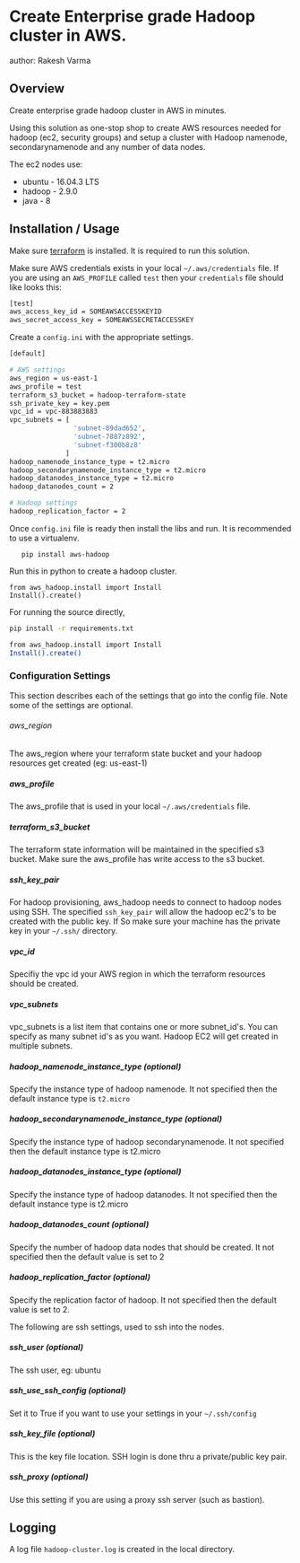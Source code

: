 Create Enterprise grade Hadoop cluster in AWS.
===============================

author: Rakesh Varma

Overview
--------

Create enterprise grade hadoop cluster in AWS in minutes.

Using this solution as one-stop shop to create AWS resources needed for hadoop (ec2, security groups) and setup a cluster with Hadoop namenode, secondarynamenode and any number of data nodes.

The ec2 nodes use:

* ubuntu - 16.04.3 LTS
* hadoop - 2.9.0
* java - 8

Installation / Usage
--------------------

Make sure [terraform](https://www.terraform.io/intro/getting-started/install.html) is installed. It is required to run this solution.

Make sure AWS credentials exists in your local `~/.aws/credentials` file. 
If you are using an `AWS_PROFILE` called `test` then your `credentials` file should like looks this:

```sh
[test]
aws_access_key_id = SOMEAWSACCESSKEYID
aws_secret_access_key = SOMEAWSSECRETACCESSKEY
```

Create a `config.ini` with the appropriate settings.

```sh
[default]

# AWS settings
aws_region = us-east-1
aws_profile = test
terraform_s3_bucket = hadoop-terraform-state
ssh_private_key = key.pem
vpc_id = vpc-883883883
vpc_subnets = [
                'subnet-89dad652',
                'subnet-7887z892',
                'subnet-f300b8z8'
              ]
hadoop_namenode_instance_type = t2.micro
hadoop_secondarynamenode_instance_type = t2.micro
hadoop_datanodes_instance_type = t2.micro
hadoop_datanodes_count = 2

# Hadoop settings
hadoop_replication_factor = 2
```

Once `config.ini` file is ready then install the libs and run. It is recommended to use a virtualenv.

```
   pip install aws-hadoop
```
Run this in python to create a hadoop cluster.
```
from aws_hadoop.install import Install
Install().create()
```

For running the source directly,

```sh
pip install -r requirements.txt
```
```sh
from aws_hadoop.install import Install
Install().create()
```

### Configuration Settings

This section describes each of the settings that go into the config file. Note some of the settings are optional.

###### aws_region

The aws_region where your terraform state bucket and your hadoop resources get created (eg: us-east-1)

##### aws_profile

The aws_profile that is used in your local `~/.aws/credentials` file.

##### terraform_s3_bucket

The terraform state information will be maintained in the specified s3 bucket. Make sure the aws_profile has write access to the s3 bucket.

##### ssh_key_pair

For hadoop provisioning, aws_hadoop needs to connect to hadoop nodes using SSH. The specified `ssh_key_pair` will allow the hadoop ec2's to be created with the public key.
If So make sure your machine has the private key in your `~/.ssh/` directory.

##### vpc_id

Specifiy the vpc id your AWS region in which the terraform resources should be created.

##### vpc_subnets

vpc_subnets is a list item that contains one or more subnet_id's. You can specify as many subnet id's as you want. Hadoop EC2 will get created in multiple subnets.

##### hadoop_namenode_instance_type (optional)

Specify the instance type of hadoop namenode. It not specified then the default instance type is `t2.micro`

##### hadoop_secondarynamenode_instance_type (optional)

Specify the instance type of hadoop secondarynamenode. It not specified then the default instance type is t2.micro

##### hadoop_datanodes_instance_type (optional)

Specify the instance type of hadoop datanodes. It not specified then the default instance type is t2.micro

##### hadoop_datanodes_count (optional)

Specify the number of hadoop data nodes that should be created. It not specified then the default value is set to 2

##### hadoop_replication_factor (optional)

Specify the replication factor of hadoop. It not specified then the default value is set to 2.

The following are ssh settings, used to ssh into the nodes.

##### ssh_user (optional)
The ssh user, eg: ubuntu

##### ssh_use_ssh_config (optional)
Set it to True if you want to use your settings in your `~/.ssh/config`

##### ssh_key_file (optional)
This is the key file location. SSH login is done thru a private/public key pair.

##### ssh_proxy (optional)
Use this setting if you are using a proxy ssh server (such as bastion).

Logging
------

A log file `hadoop-cluster.log` is created in the local directory.
